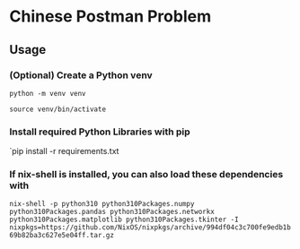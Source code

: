 # Chinese Postman Problem


Usage
---
### (Optional) Create a Python venv

`python -m venv venv`

`source venv/bin/activate`

### Install required Python Libraries with pip

`pip install -r requirements.txt

### If nix-shell is installed, you can also load these dependencies with
`nix-shell -p python310 python310Packages.numpy python310Packages.pandas python310Packages.networkx python310Packages.matplotlib python310Packages.tkinter -I nixpkgs=https://github.com/NixOS/nixpkgs/archive/994df04c3c700fe9edb1b69b82ba3c627e5e04ff.tar.gz`
